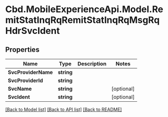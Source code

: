 # Cbd.MobileExperienceApi.Model.RemitStatInqRqRemitStatInqRqMsgRqHdrSvcIdent

## Properties

Name | Type | Description | Notes
------------ | ------------- | ------------- | -------------
**SvcProviderName** | **string** |  | 
**SvcProviderId** | **string** |  | 
**SvcName** | **string** |  | [optional] 
**SvcIdent** | **string** |  | [optional] 

[[Back to Model list]](../README.md#documentation-for-models) [[Back to API list]](../README.md#documentation-for-api-endpoints) [[Back to README]](../README.md)

